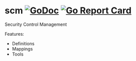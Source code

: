 # scm [![GoDoc](https://godoc.org/github.com/purpeltim/scm?status.png)](https://godoc.org/github.com/purpeltim/scm) [![Go Report Card](https://goreportcard.com/badge/github.com/purpeltim/scm)](https://goreportcard.com/report/github.com/purpeltim/scm) 
Security Control Management

Features:
- Definitions
- Mappings
- Tools
